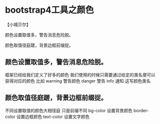 # bootstrap4工具之颜色
【小城贝尔】

颜色设置取值多，警告消息危险脱。

颜色取值径庭蹉，背景边框前缀捉。

## 颜色设置取值多，警告消息危险脱。
   框架已经给我们定义了好多的颜色 我们使用的时候只需要通过给定的类名便可以获得对应的颜色
   比如 warning 警告颜色   danger 警告 info 通知 这写颜色类名
## 颜色取值径庭蹉，背景边框前缀捉。
   不同设置取值的颜色大相径庭 只是前缀不同 
   bg-color 设置背景颜色
   border-color 设置边框颜色
   text-color 设置文字颜色